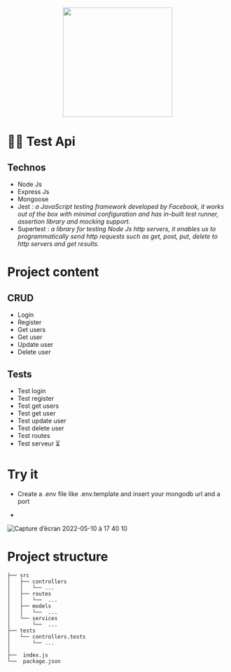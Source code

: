 
<h1 align="center">
    <img height="250" src="https://five.epicollect.net/api/internal/media/ec5-api-test?type=photo&name=logo.jpg&format=project_thumb">
</h1>

# 🕵️‍♀️ Test Api


## Technos
- Node Js 
- Express Js
- Mongoose 
- Jest : *a JavaScript testing framework developed by Facebook, it works out of the box with minimal configuration and has in-built test runner, assertion library and mocking support.*
- Supertest : *a library for testing Node Js http servers, it enables us to programmatically send http requests such as get, post, put, delete to http servers and get results.*


# Project content

## CRUD 
- Login
- Register
- Get users
- Get user
- Update user 
- Delete user

## Tests
- Test login
- Test register
- Test get users
- Test get user
- Test update user
- Test delete user
- Test routes 
- Test serveur ⏳

# Try it
- Create a .env file like .env.template and insert your mongodb url and a port
- ~~~zsh $ Npm test

![Capture d’écran 2022-05-10 à 17 40 10](https://user-images.githubusercontent.com/59204034/167670009-9e11c533-52b2-43e2-af2f-f12a1de9e49f.png)


# Project structure

```shell
├── src
│   ├── controllers
│   │   └── ...
│   ├── routes
│   │   └──  ...
│   ├── models
│   │   └──  ...  
│   └── services
│       └──  ...
├── tests
│   └── controllers.tests
│       └── ...
│
├──  index.js
└──  package.json
```

